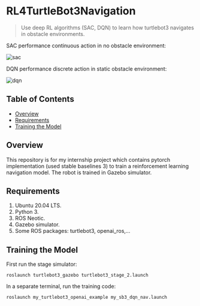 # RL4TurtleBot3Navigation
> Use deep RL algorithms (SAC, DQN) to learn how turtlebot3 navigates in obstacle environments.

SAC performance continuous action in no obstacle environment:

![sac](https://media.giphy.com/media/fNDva8nOgmIjsdZiEw/giphy.gif)

DQN performance discrete action in static obstacle environment:

![dqn](https://media.giphy.com/media/G4zpOd4PjVqCfPSyN8/giphy.gif)

## Table of Contents
* [Overview](#overview)
* [Requirements](#requirements)
* [Training the Model](#training-the-model)

## Overview
This repository is for my internship project which contains pytorch implementation (used stable baselines 3) to train a reinforcement learning navigation model. The robot is trained in Gazebo simulator. 

## Requirements
1. Ubuntu 20.04 LTS.
2. Python 3.
3. ROS Neotic.
4. Gazebo simulator.
5. Some ROS packages: turtlebot3, openai_ros,...

## Training the Model
First run the stage simulator: 
```
roslaunch turtlebot3_gazebo turtlebot3_stage_2.launch 
```
In a separate terminal, run the training code: 
```
roslaunch my_turtlebot3_openai_example my_sb3_dqn_nav.launch
```
